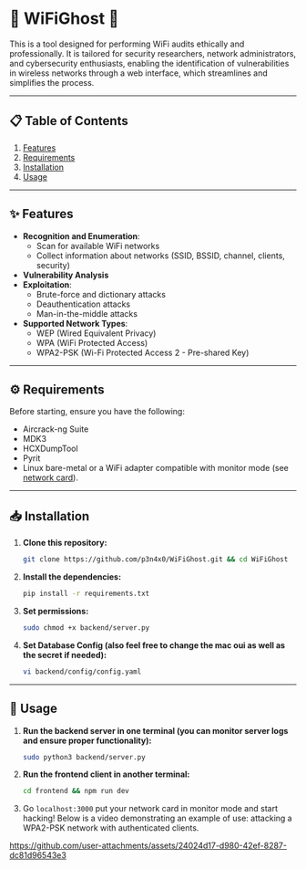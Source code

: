 # 👻 WiFiGhost 👻

This is a tool designed for performing WiFi audits ethically and professionally. It is tailored for security researchers, network administrators, and cybersecurity enthusiasts, enabling the identification of vulnerabilities in wireless networks through a web interface, which streamlines and simplifies the process.

---

## 📋 Table of Contents

1. [Features](#-features)  
2. [Requirements](#-requirements)  
3. [Installation](#-installation)  
4. [Usage](#-usage)  

---

## ✨ Features

- **Recognition and Enumeration**:
  - Scan for available WiFi networks
  - Collect information about networks (SSID, BSSID, channel, clients, security)
- **Vulnerability Analysis**
- **Exploitation**:
  - Brute-force and dictionary attacks
  - Deauthentication attacks
  - Man-in-the-middle attacks
- **Supported Network Types**:  
  - WEP (Wired Equivalent Privacy)  
  - WPA (WiFi Protected Access)  
  - WPA2-PSK (Wi-Fi Protected Access 2 - Pre-shared Key)  

---

## ⚙️ Requirements

Before starting, ensure you have the following:

- Aircrack-ng Suite  
- MDK3  
- HCXDumpTool  
- Pyrit  
- Linux bare-metal or a WiFi adapter compatible with monitor mode (see [network card](https://www.tienda-alfanetwork.com/alfa-awus036ach-c-adaptador-wifi-usb-ac1200.html)).  

---

## 📥 Installation

1. **Clone this repository:**
   ```bash
   git clone https://github.com/p3n4x0/WiFiGhost.git && cd WiFiGhost
   ```
2. **Install the dependencies:**
    ```bash
    pip install -r requirements.txt
    ```   
3. **Set permissions:**
    ```bash
    sudo chmod +x backend/server.py
    ```
4. **Set Database Config (also feel free to change the mac oui as well as the secret if needed):**
    ```bash
    vi backend/config/config.yaml
    ```
---

## 🚀 Usage
1. **Run the backend server in one terminal (you can monitor server logs and ensure proper functionality):**
   ```bash
   sudo python3 backend/server.py
   ```
2. **Run the frontend client in another terminal:**
   ```bash
   cd frontend && npm run dev
   ```
3. Go `localhost:3000` put your network card in monitor mode and start hacking! Below is a video demonstrating an example of use: attacking a WPA2-PSK network with authenticated clients.


https://github.com/user-attachments/assets/24024d17-d980-42ef-8287-dc81d96543e3
